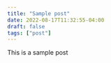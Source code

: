 ```yaml
---
title: "Sample post"
date: 2022-08-17T11:32:55-04:00
draft: false
tags: ["post"]
---
```


This is a sample post

